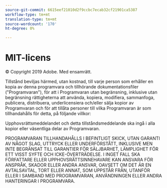 ```yaml
---
source-git-commit: 6615eef21010d2f9ccbc7ecab32cf21901ca5387
workflow-type: tm+mt
translation-type: tm+mt
source-wordcount: '170'
ht-degree: 0%

---
```

# MIT-licens

© Copyright 2019 Adobe. Med ensamrätt.

Tillstånd beviljas härmed, utan kostnad, till varje person som erhåller en kopia
av denna programvara och tillhörande dokumentationsfiler (&quot;Programvaran&quot;), för att
i Programvaran utan begränsning, inklusive utan begränsning rättigheterna
att använda, kopiera, modifiera, sammanfoga, publicera, distribuera, underlicensiera och/eller sälja
kopior av Programvaran och för att tillåta personer till vilka Programvaran är
som tillhandahålls för detta, på följande villkor:

Upphovsrättsmeddelandet och detta tillståndsmeddelande ska ingå i alla
kopior eller väsentliga delar av Programvaran.

PROGRAMVARAN TILLHANDAHÅLLS I BEFINTLIGT SKICK, UTAN GARANTI AV NÅGOT SLAG, UTTRYCK ELLER
UNDERFÖRSTÅTT, INKLUSIVE MEN INTE BEGRÄNSAT TILL GARANTIER FÖR SÄLJBARHET,
LÄMPLIGHET FÖR ETT VISST SYFTE OCH ICKE-ÖVERTRÄDELSE. I INGET FALL SKA
FÖRFATTARE ELLER UPPHOVSRÄTTSINNEHAVARE KAN ANSVARA FÖR ANSPRÅK, SKADOR ELLER ANDRA
ANSVAR, OAVSETT OM DET ÄR EN AVTALSAVTAL, TORT ELLER ANNAT, SOM UPPSTÅR FRÅN,
UTANFÖR ELLER I SAMBAND MED PROGRAMVARAN, ANVÄNDNINGEN ELLER ANDRA HANTERINGAR I
PROGRAMVARA.
